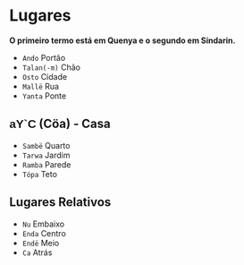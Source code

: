 # Lugares

**O primeiro termo está em Quenya e o segundo em Sindarin.**

-   `Ando` Portão
-   `Talan(-m)` Chão
-   `Osto` Cidade
-   `Mallë` Rua
-   `Yanta` Ponte

## <span style="font-family: 'Tengwar Annatar', sans-serif;">aY`C</span> (Cöa) - Casa

-   `Sambë` Quarto
-   `Tarwa` Jardim
-   `Ramba` Parede
-   `Tópa` Teto

## Lugares Relativos

-   `Nu` Embaixo
-   `Enda` Centro
-   `Endë` Meio
-   `Ca` Atrás
